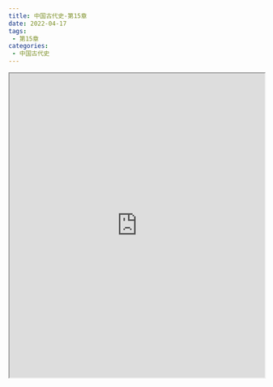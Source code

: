 ```yaml
---
title: 中国古代史-第15章
date: 2022-04-17
tags:
 - 第15章
categories:
 - 中国古代史
---
```




<iframe src="https://history.yourtools.icu/pdf/web/viewer.html?file=https://vkceyugu.cdn.bspapp.com/VKCEYUGU-98958311-3e7b-45a4-9247-ea869d6246c3/9eb0ee9c-6e5b-40a3-8650-89e8434a650d.pdf" width="100%" height="600px"></iframe>
